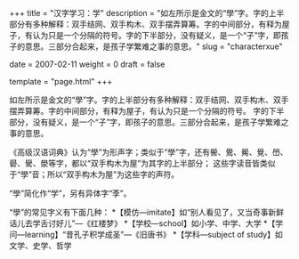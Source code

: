 +++
title = "汉字学习：学"
description = "如左所示是金文的“學”字。字的上半部分有多种解释：双手结网、双手构木、双手摆弄算筹。字的中间部分，有释为屋子，有认为只是一个分隔的符号。字的下半部分，没有疑义，是一个“子”字，即孩子的意思。三部分合起来，是孩子学繁难之事的意思。"
slug = "characterxue"

date = 2007-02-11
weight = 0
draft = false

template = "page.html"
+++

如左所示是金文的“學”字。字的上半部分有多种解释：双手结网、双手构木、双手摆弄算筹。字的中间部分，有释为屋子，有认为只是一个分隔的符号。
字的下半部分，没有疑义，是一个“子”字，即孩子的意思。三部分合起来，是孩子学繁难之事的意思。

《高级汉语词典》认为“學”为形声字；类似于“學”字，还有嚳、鷽、觷、覺、嶨、礐、䮸、澩等字，都以“双手构木为屋”为其字的上半部分；
这些字读音皆类似于“學”音；所以“双手构木为屋”为这些字的声符。

“學”简化作“学”，另有异体字“斈”。

“學”的常见字义有下面几种：
*【模仿—imitate】如“别人看见了，又当奇事新鲜话儿去学舌讨好儿”—《红楼梦》
*【学校—school】如小学、中学、大学
*【学问—learning】“昔孔子积学成圣”—《旧唐书》
*【学科—subject of study】如文学、史学、哲学
